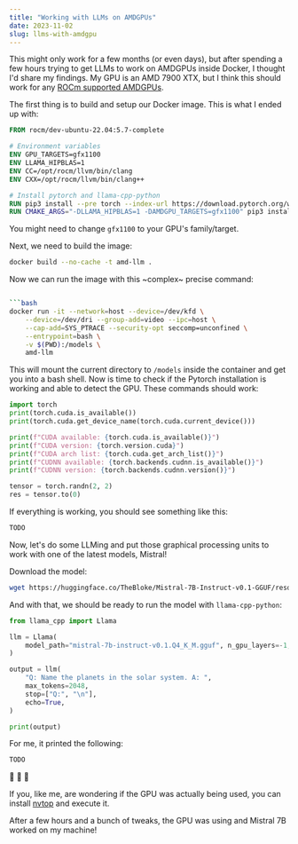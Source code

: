 ```yaml
---
title: "Working with LLMs on AMDGPUs"
date: 2023-11-02
slug: llms-with-amdgpu
---
```


This might only work for a few months (or even days), but after spending a few hours trying to get LLMs to work on AMDGPUs inside Docker, I thought I'd share my findings. My GPU is an AMD 7900 XTX, but I think this should work for any [ROCm supported AMDGPUs](https://rocm.docs.amd.com/en/latest/).

The first thing is to build and setup our Docker image. This is what I ended up with:

```dockerfile
FROM rocm/dev-ubuntu-22.04:5.7-complete

# Environment variables
ENV GPU_TARGETS=gfx1100
ENV LLAMA_HIPBLAS=1
ENV CC=/opt/rocm/llvm/bin/clang
ENV CXX=/opt/rocm/llvm/bin/clang++

# Install pytorch and llama-cpp-python
RUN pip3 install --pre torch --index-url https://download.pytorch.org/whl/nightly/rocm5.7
RUN CMAKE_ARGS="-DLLAMA_HIPBLAS=1 -DAMDGPU_TARGETS=gfx1100" pip3 install llama-cpp-python --force-reinstall --upgrade --no-cache-dir
```

You might need to change `gfx1100` to your GPU's family/target.

Next, we need to build the image:

```bash
docker build --no-cache -t amd-llm .
```

Now we can run the image with this ~complex~ precise command:

```bash

```bash
docker run -it --network=host --device=/dev/kfd \
    --device=/dev/dri --group-add=video --ipc=host \
    --cap-add=SYS_PTRACE --security-opt seccomp=unconfined \
    --entrypoint=bash \
    -v $(PWD):/models \
    amd-llm
```

This will mount the current directory to `/models` inside the container and get you into a bash shell. Now is time to check if the Pytorch installation is working and able to detect the GPU. These commands should work:

```python
import torch
print(torch.cuda.is_available())
print(torch.cuda.get_device_name(torch.cuda.current_device()))

print(f"CUDA available: {torch.cuda.is_available()}")
print(f"CUDA version: {torch.version.cuda}")
print(f"CUDA arch list: {torch.cuda.get_arch_list()}")
print(f"CUDNN available: {torch.backends.cudnn.is_available()}")
print(f"CUDNN version: {torch.backends.cudnn.version()}")

tensor = torch.randn(2, 2)
res = tensor.to(0)
```

If everything is working, you should see something like this:

```bash
TODO
```

Now, let's do some LLMing and put those graphical processing units to work with one of the latest models, Mistral!

Download the model:

```bash
wget https://huggingface.co/TheBloke/Mistral-7B-Instruct-v0.1-GGUF/resolve/main/mistral-7b-instruct-v0.1.Q4_K_M.gguf
```

And with that, we should be ready to run the model with `llama-cpp-python`:

```python
from llama_cpp import Llama

llm = Llama(
    model_path="mistral-7b-instruct-v0.1.Q4_K_M.gguf", n_gpu_layers=-1, main_gpu=1
)

output = llm(
    "Q: Name the planets in the solar system. A: ",
    max_tokens=2048,
    stop=["Q:", "\n"],
    echo=True,
)

print(output)
```

For me, it printed the following:

```bash
TODO
```

:tada: :tada: :tada:

If you, like me, are wondering if the GPU was actually being used, you can install [nvtop](https://github.com/Syllo/nvtop) and execute it.

After a few hours and a bunch of tweaks, the GPU was using and Mistral 7B worked on my machine!
